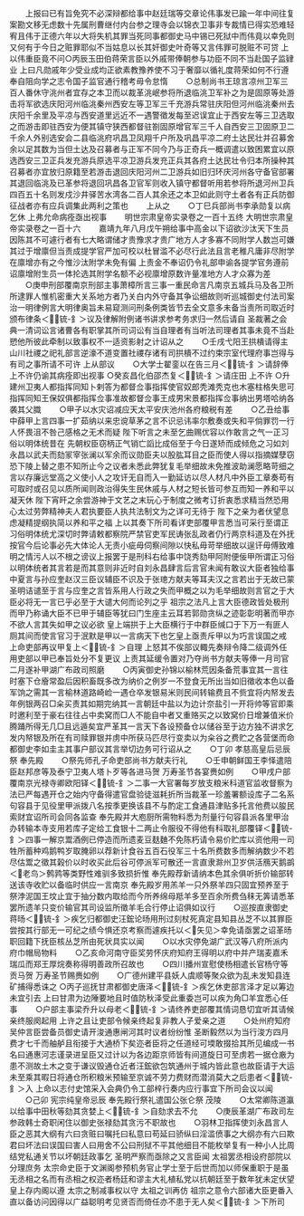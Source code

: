<!-- { "loadSidebar": true } -->
　　上报曰已有旨免究不必深辩都给事中赵廷瑞等交章论伟事发已踰一年中间往复案勘文移无虑数十先属刑曹继付内台参之理寺会以锦衣卫事非专裁情已得实恐难轻宥且伟于正德六年以大将失机其罪当死同事都御史马中锡已死狱中而伟竟以幸免则又何有于今日之赃罪耶似不当姑息以长其奸御史叶奇等又言伟罪可脱赃不可贷  上以伟重臣竟不问○丙辰玉田伯蒋荣言臣以外戚带俸朝参与功臣不同不当赴国子监肄业  上曰凡勋戚年少受业成均正欲素教豫养使不习于奢靡以循礼度蒋荣如何不行遵奉自阻向学之志令国子监官通行稽考毋令怠惰
　　○总制尚书王琼言凉州卫军三百人番休守洮州者宜存之本卫而以裁革洮岷参将所退临洮卫军补之为是固原等处游击将军欲选庆阳河州临洮秦州西安左等卫军三千充游兵常驻庆阳但河州临洮秦州去庆阳千余里及平凉与西安道里远近不一遇警徵发每至迟误宜止于西安左等三卫选取之而游击即驻西安为便其镇守狭西都督驻劄固原增官军三千人自西安三卫固原卫二千余人外别选安会二县临洮府巩昌卫凤翔千户所及巩昌平凉二府土达民壮并召募舍余以足其数为当但土达及召募者与正军不同今乃与正奇兵一概调遣以致困累宜以原选西安三卫正兵发充游兵原选平凉卫游兵发充正兵其各府土达民壮令归本所操种其召募者亦宜放归原籍至若游击退回庆阳河州二卫游兵如旧归环庆河州各守备官部署其退回临洮及已革参将退回巩昌各卫官军则收入镇守都督听用若参将所退河州卫兵四百五十名则发戍沙井驿苦水湾各二百人其余还之本卫如此则守土者各有正兵防御征战者亦有应兵调集此两利之策也
　　上从之
　　○丁巳兵部尚书李承勋复以病乞休  上弗允命病痊亟出视事
　　明世宗肃皇帝实录卷之一百十五终
大明世宗肃皇帝实录卷之一百十六
　　嘉靖九年八月戊午朔给事中高金以下诏欲沙汰天下生员因陈其不可遽行者有七大略谓储才贵豫求才贵广地方人才多寡不同附学人数岂可嫌其过于增廪但当责成提学官严加可校以杜冒滥不必尽行此法且言老稚凡庸非尽附学在廪增亦有之今惟沙汰附学未免有偏  上责金不奉诏仍令礼部申谕各提学官务遵前诏廪增附生员一体抡选其附学名额不必视廪增原数许量准地方人才众寡为差
　　○庚申刑部覆南京刑部主事萧樟所言三事一重民命言凡南京五城兵马及各卫所所逮罪人惟机密重大关系地方者乃关白内外守备其争讼细故则听巡城御史付法司案治一明律例言大明律奥旨未易窥测问刑条例类皆节去全文意多未备当责所司取近时颁布律条＜锍-釒＞议及律解附例诸书讲求参考务求归一然后请自  圣裁著之会典一清词讼言诸曹各有职掌其所司词讼有当自理者有当听法司理者其事未竟不当赴愬他所彼此牵制以致事权不一适资影射之计诏从之
　　○壬戌弋阳王拱樻请得主山川社禝之祀礼部言逆濠不道变置社禝存诸有司拱樻不过约束宗室代理府事岂得与有司之事所请不可许  上从部议
　　○大学士翟銮以在告三月＜锍-釒＞请辞俸  上不许仍谕其病痊即出视事
○癸亥昌化伯邵杰复＜锍-釒＞请庄田  上不许
○升建州卫夷人都指挥同知卜剌答为都督佥事指挥使官奴郎秃滩秃克也木塞柱格失思可指挥同知王保奴俱都指挥佥事准故都督佥事王成男宋景都指挥佥事纳出男塔哈纳各袭其父膱
　　○甲子以水灾诏减应天太平安庆池州各府粮税有差
　　○乙丑给事中薛甲上言四事一扩茹纳以来忠谠草茅之言不识忌讳率尔敷奏或失和平倘罪罚一行人怀畏沮不咎己感格之无术而疑  陛下听言之未至乞曲赐优容以作敢言之气一正习俗以明体统昔在  先朝权臣窃柄正气销亡謟比成俗至于今日遂矫而成倾危之习如刘永昌以武夫而劾冡宰张澜以军余而议勋臣夫以股肱耳目之臣而使人得以指摘媒孽窃恐下陵上替之患不知所止今之议者未悉此弊犹复毛举细故未免推波助澜愿略苛细之言以存廉远堂高之义使小人之攻讦无自而入一勤延访以尽人材凡中外臣工章奏苟有可取时或召见以质所闻则政治得失生民休戚与人材之短长皆可参互而知一养和平以凝天休  陛下宵旰之余尝游神于文艺之末玩心于制度之微考订折衷悉求精当然恐用心太过劳弊精神夫人君执要臣人执共法制文为之详可无待于  陛下之亲为者伏望息虑凝精提纲执简以养和平之福  上以其奏下所司看详吏部覆甲言悉当可采行至谓正习俗明体统尤深切时弊请敕都察院严禁官吏军民诪张乱政者仍行两京科道及在外抚按官今后论事必先大体论人无责小疵毋伺察间隙以快私毋苛举细故以逞讦毋傅致难明之情污人以不根之谤议上报罢于是刑科右给事中饶秀劾甲阿附便佞甲所谓正习俗以明体统者其言若是而其意则非近时自刘永昌肆言后言官未闻有敢议大臣者独给事中夏言与孙应奎赵汉三臣议辅臣不识及于张璁方献夫等耳夫汉之言若出于无故已蒙  圣明诘谴至于言与应奎之言皆系用人行政之失而甲概之以为毛举细故则言官之于大臣必将无一言已乎必至于大谴大何而论列之乎  祖宗之法凡上言大臣德政皆处极刑而甲乃称诵大臣不已甲于辅臣等犹曰门生座主云耳若郭勋贪纵之迹彰彰明著而甲亦不欲人言其失如甲之议必欲  皇上端拱于上大臣横行于中群臣缄口于下万一有匪人厕其间而使言官习于泯默是甲以一言病天下也乞皇上亟责斥甲以为巧言误国之戒  上命吏部再议甲复上＜锍-釒＞自理  上怒其不俟部议輙先奏辩令降二级调外任用吏部以甲已奉旨处分不复更议  上责其延缓令置对乃夺尚书方献夫等俸一月司官二月遂补甲湖广布政司照磨
　　○丙寅御史孙锦以榆林荒因条备荒事宜其一言往时塞下仓廥常盈后因积畜既多改为纳价之例岁一不登食无所出当如旧徵收本色以备军饷之需其一言榆林道路崎崄一遇仓卒发银易米则民间转输费且不赀宜将内帑发去年例银两召□籴买责其如期完纳其一言朝廷中盐以为边计奈盐引一开将帅等官即乘时邀利至于豪右往往占中卖窝而□人不能自中者又重赂买之以致窝价日增兼值米价腾踊所得无几□且远遁矣宜严革其一言天下各设预备仓以储谷至于边方独不讲求乞发内帑银及所在有司赎罪银并虏中所获马匹尽行变卖以为籴谷之费贮之各营堡而命都御史李如圭主其事户部议其言举切边务可行诏从之
　　○丁卯  孝慈高皇后忌辰祭  奉先殿
　　○祭先师孔子命吏部尚书方献夫行礼
　　○壬申朝鲜国王李怿遣陪臣赵邦彦等及泰宁卫夷人塔卜歹等各进马贺  万寿圣节各宴赉如例
　　○甲戌户部覆南京光禄寺卿欧阳铎＜锍-釒＞二事一大官署每岁放支粮米科道官监收督察为法已严每遇开仓之始内守备得遣官盘验徒滋耗折所当裁革一珍羞署额设库子二名系句容县于见役里甲派拨八名按季更换该县不与酌定工食通县津贴多托言他费以朘民索财宜诏所司会同各监查  奉先殿并大庖厨所需物料悉为剂量行句容县派各里甲治办转输本寺支用若库子定给工食银十二两止令服役不得他有科取礼部覆铎＜锍-釒＞四事一解京鬻酒例已停造而所遗麦豆麸麯不免陈朽请令易价贮库以资他用一司牲所蓄种鸡鹅鸭岁取腌卵以荐新计食谷五百石役军三十名所费数多而解纳数少不若尽估鬻之徵其榖价以时收买此后谷可停派军可散还一言直隶滁州卫岁供活鴈天鹅鹚＜老鸟＞鹩鹑等类野性难驯多致损折惟  奉先殿荐新请纳本色其余俱听折价输部转送该寺收贮以备临时供应一言南京  奉先殿岁用羔羊一只外祭羊四只固宜预养至于祭浡泥国王坟止宜于抽分数内取给而今所养绵母羝羊多至百余所费刍秣无筭请悉革罢所遗羊只变价输官其司设监所徵羊毛合行停止诏俱如议行
　　○巡按直隶御史蒋旸＜锍-釒＞疾乞归都御史汪鋐论旸用刑过刻杖死真定县知县丛芝不以其罪臣尝按其行部无一可纪之绩今惧还京考察而遽疾托以＜矢见＞幸免请亟罢之诏革旸职回籍下抚臣核丛芝所由死状具实以闻
　　○以水灾停免湖广武汉等八府所派内府巾帽局物料
　　○乙亥命河南守臣奖劳怀庆府知府王得明以府中并产瑞麦嘉禾瑞瓜而郑王厚烷奏称得明善政所召故也
　　○四川播州宣慰使杨相遣长官杨守等贡马贺  万寿圣节赐赉如例
　　○广德州建平县妖人虞顺等聚众欲为乱未发知县连矿捕得悉诛之
○丙子巡抚甘肃都御史唐泽＜锍-釒＞疾乞休吏部言泽才足以筹边未宜引去  上曰甘肃为边陲要地且时值防秋泽受此重委岂可以疾为角□羊宜悉心任事
　　○户部主事梁乔升以母老＜锍-釒＞请终养吏部覆其情词恳切宜听其请候亲终服阕起用  上许之且让吏部令候亲终起复非教人子爱亲之道
　　○处州府知府吴仲言臣尝备员御史请开浚通惠闸河其时议者纷纷惟  圣断毅然以为当行浚方四月费才七千而舳舻且衔接于大通桥下矣迩者臣将之任道经可堧敢掇拾其所见编成一书名曰通惠河志谨录进呈臣又过计以为各边距京师皆有间道旋日可至虏若一据仓廒为患不测故土木之变于谦议毁通仓近者汪鋐欲包筑通州于城内皆此意也故臣请于大运未至乘其暇日将通仓所积粮米预输至京诚不劳力费财而潜消莫大之后患者＜锍-釒＞入  上命以志付史馆采入会典仍令工部梓行奏内应行事宜下所司会议以闻
　　○己卯  宪宗纯皇帝忌辰  奉先殿行祭礼遣国公张仑祭  茂陵
　　○太常卿陈道瀛以给事中田秋等劾其贪婪上＜锍-釒＞自劾求去不允
　　○庚辰革湖广布政司左参政韩士奇职闲住以御史张禄劾其贪污不职故也
　　○羽林卫指挥使刘永昌言人臣之恶其大纲有六曰贪赃曰嘱托曰私意曰苟延曰骄纵曰淫滥偾事之大纲亦有六曰欺君曰坏法曰误国曰害人曰用舍不公曰刑狱不平其他细目不能枚举复有一种小人比周结党私通关节以坏朝廷政事乞  圣明严察而亟除之又言臣闻  太祖罢丞相设府部院以分理庶务  太宗命史臣于文渊阁参预机务官止学士至于后世而加以师保重职于是虽无丞相之名而有丞相之权迩者杨廷和谬主大礼植私党以抗朝廷至于数年犹未定伏望  皇上存内阁以遵  太宗之制减事权以守  太祖之训再仿  祖宗之意令六部诸大臣更番入直以备访问因得以广益聪明考见贤否而倚任亦不患于无人矣＜锍-釒＞下所司
